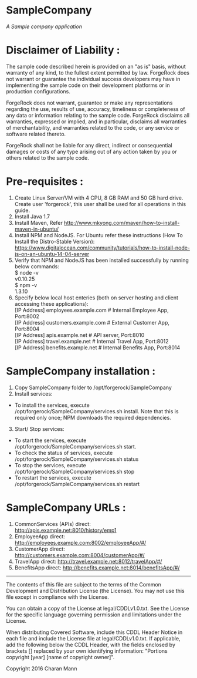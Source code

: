 # SampleCompany

*A Sample company application*

Disclaimer of Liability :
=========================
The sample code described herein is provided on an "as is" basis, without warranty of any kind, to the fullest extent permitted by law. ForgeRock does not warrant or guarantee the individual success developers may have in implementing the sample code on their development platforms or in production configurations.

ForgeRock does not warrant, guarantee or make any representations regarding the use, results of use, accuracy, timeliness or completeness of any data or information relating to the sample code. ForgeRock disclaims all warranties, expressed or implied, and in particular, disclaims all warranties of merchantability, and warranties related to the code, or any service or software related thereto.

ForgeRock shall not be liable for any direct, indirect or consequential damages or costs of any type arising out of any action taken by you or others related to the sample code.

Pre-requisites :
================
1. Create Linux Server/VM with 4 CPU, 8 GB RAM and 50 GB hard drive. Create user 'forgerock', this user shall be used for all operations in this guide.
2. Install Java 1.7
3. Install Maven, Refer http://www.mkyong.com/maven/how-to-install-maven-in-ubuntu/
4. Install NPM and NodeJS. For Ubuntu refer these instructions (How To Install the Distro-Stable Version): https://www.digitalocean.com/community/tutorials/how-to-install-node-js-on-an-ubuntu-14-04-server
5. Verify that NPM and NodeJS has been installed successfully by running below commands: <br />
$ node -v <br />
v0.10.25 <br />
$ npm -v <br />
1.3.10
6. Specify below local host enteries (both on server hosting and client accessing these applications): <br />
[IP Address]  employees.example.com # Internal Employee App, Port:8002 <br />
[IP Address]  customers.example.com  # External Customer App, Port:8004 <br />
[IP Address]  apis.example.net # API server, Port:8010 <br />
[IP Address]  travel.example.net  # Internal Travel App, Port:8012 <br />
[IP Address]  benefits.example.net # Internal Benefits App, Port:8014 <br />

SampleCompany installation :
===========================
1. Copy SampleCompany folder to /opt/forgerock/SampleCompany
2. Install services:
  * To install the services, execute /opt/forgerock/SampleCompany/services.sh install. Note that this is required only once; NPM downloads the required dependencies.
3. Start/ Stop services:
  * To start the services, execute /opt/forgerock/SampleCompany/services.sh start.
  * To check the status of services, execute /opt/forgerock/SampleCompany/services.sh status
  * To stop the services, execute /opt/forgerock/SampleCompany/services.sh stop
  * To restart the services, execute /opt/forgerock/SampleCompany/services.sh restart

SampleCompany URLs :
===========================
1. CommonServices (APIs) direct: http://apis.example.net:8010/history/emp1
2. EmployeeApp direct: http://employees.example.com:8002/employeeApp/#/
3. CustomerApp direct: http://customers.example.com:8004/customerApp/#/
4. TravelApp direct: http://travel.example.net:8012/travelApp/#/
5. BenefitsApp direct: http://benefits.example.net:8014/benefitsApp/#/

* * *

The contents of this file are subject to the terms of the Common Development and
Distribution License (the License). You may not use this file except in compliance with the
License.

You can obtain a copy of the License at legal/CDDLv1.0.txt. See the License for the
specific language governing permission and limitations under the License.

When distributing Covered Software, include this CDDL Header Notice in each file and include
the License file at legal/CDDLv1.0.txt. If applicable, add the following below the CDDL
Header, with the fields enclosed by brackets [] replaced by your own identifying
information: "Portions copyright [year] [name of copyright owner]".

Copyright 2016 Charan Mann
